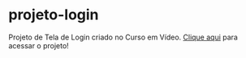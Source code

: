 # projeto-login
 Projeto de Tela de Login criado no Curso em Vídeo.
  <a href="https://giovanninoda.github.io/projeto-login/" target="_blank">Clique aqui</a> para acessar o projeto!

